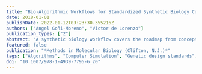```yaml
---
title: "Bio-Algorithmic Workflows for Standardized Synthetic Biology Constructs"
date: 2018-01-01
publishDate: 2022-01-12T03:23:30.355216Z
authors: ["Angel Goñi-Moreno", "Víctor de Lorenzo"]
publication_types: ["2"]
abstract: "A synthetic biology workflow covers the roadmap from conceptualization of a genetic device to its construction and measurement. It is composed of databases that provide DNA parts/plasmids, wet-lab methods , software tools to design circuits, simulation packages , and tools to analyze circuit performance. The interdisciplinary nature of such a workflow requires that experimental results and their in-silico counterparts proceed alongside, with constant feedback between them. We present an end-to-end use case for engineering a simple synthetic device, where information standards maintain coherence throughout the workflow. These are the Standard European Vector Architecture (SEVA), the Synthetic Biology Open Language (SBOL), and the Systems Biology Markup Language (SBML)."
featured: false
publication: "*Methods in Molecular Biology (Clifton, N.J.)*"
tags: ["Algorithms", "Computer Simulation", "Genetic design standards", "Mathematical modeling", "Molecular standards", "Plasmids", "Reference Standards", "SBML", "SBOL", "SEVA", "Software", "Synthetic Biology", "Synthetic biology workflow", "Systems Biology", "Workflow"]
doi: "10.1007/978-1-4939-7795-6_20"
---
```


